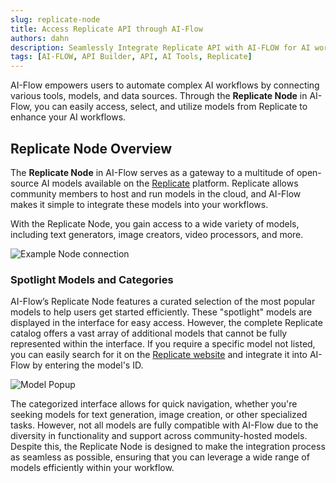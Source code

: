 ```yaml
---
slug: replicate-node
title: Access Replicate API through AI-Flow
authors: dahn
description: Seamlessly Integrate Replicate API with AI-FLOW for AI workflow automation.
tags: [AI-FLOW, API Builder, API, AI Tools, Replicate]
---
```


<head>
  <meta name="twitter:card" content="summary_large_image"/>
  <meta name="twitter:title" content="Access Replicate API through AI-Flow" />
  <meta name="twitter:description" content="Seamlessly Integrate Replicate API with AI-FLOW for AI workflow automation." />
  <meta name="twitter:creator" content="@AIFlowApp"/>
  <meta name="twitter:image" content="https://docs.ai-flow.net/img/blog-card-images/blog-api-builder-1.png"/>
  <meta name="twitter:image:alt" content="Seamlessly Integrate Replicate API with AI-FLOW for AI workflow automation."/>
  <meta property="og:title" content="Access Replicate API through AI-Flow"/>
  <meta property="og:description" content="Seamlessly Integrate Replicate API with AI-FLOW for AI workflow automation."/>
  <meta property="og:image" content="https://docs.ai-flow.net/img/blog-card-images/blog-api-builder-1.png"/>
</head>

AI-Flow empowers users to automate complex AI workflows by connecting various tools, models, and data sources. Through the **Replicate Node** in AI-Flow, you can easily access, select, and utilize models from Replicate to enhance your AI workflows.

## Replicate Node Overview

The **Replicate Node** in AI-Flow serves as a gateway to a multitude of open-source AI models available on the [Replicate](https://replicate.com/explore) platform. Replicate allows community members to host and run models in the cloud, and AI-Flow makes it simple to integrate these models into your workflows.

With the Replicate Node, you gain access to a wide variety of models, including text generators, image creators, video processors, and more.

![Example Node connection](/img/blog-images/replicate-node-1.png)

### Spotlight Models and Categories

AI-Flow’s Replicate Node features a curated selection of the most popular models to help users get started efficiently. These "spotlight" models are displayed in the interface for easy access. However, the complete Replicate catalog offers a vast array of additional models that cannot be fully represented within the interface. If you require a specific model not listed, you can easily search for it on the [Replicate website](https://replicate.com/explore) and integrate it into AI-Flow by entering the model's ID.

![Model Popup](/img/page-images/replicate-node/model-popup.png)

The categorized interface allows for quick navigation, whether you're seeking models for text generation, image creation, or other specialized tasks. However, not all models are fully compatible with AI-Flow due to the diversity in functionality and support across community-hosted models. Despite this, the Replicate Node is designed to make the integration process as seamless as possible, ensuring that you can leverage a wide range of models efficiently within your workflow.

